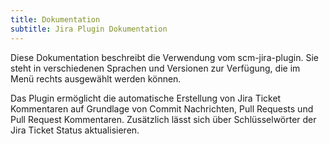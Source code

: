 ```yaml
---
title: Dokumentation
subtitle: Jira Plugin Dokumentation
---
```

Diese Dokumentation beschreibt die Verwendung vom scm-jira-plugin. 
Sie steht in verschiedenen Sprachen und Versionen zur Verfügung, die im Menü rechts ausgewählt werden können.

Das Plugin ermöglicht die automatische Erstellung von Jira Ticket Kommentaren auf Grundlage von Commit Nachrichten, Pull Requests und Pull Request Kommentaren. 
Zusätzlich lässt sich über Schlüsselwörter der Jira Ticket Status aktualisieren.
